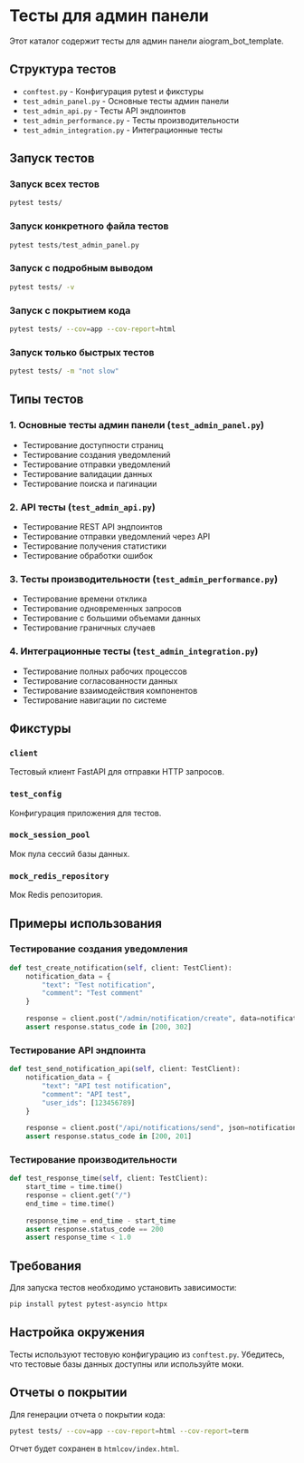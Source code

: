 # Тесты для админ панели

Этот каталог содержит тесты для админ панели aiogram_bot_template.

## Структура тестов

- `conftest.py` - Конфигурация pytest и фикстуры
- `test_admin_panel.py` - Основные тесты админ панели
- `test_admin_api.py` - Тесты API эндпоинтов
- `test_admin_performance.py` - Тесты производительности
- `test_admin_integration.py` - Интеграционные тесты

## Запуск тестов

### Запуск всех тестов
```bash
pytest tests/
```

### Запуск конкретного файла тестов
```bash
pytest tests/test_admin_panel.py
```

### Запуск с подробным выводом
```bash
pytest tests/ -v
```

### Запуск с покрытием кода
```bash
pytest tests/ --cov=app --cov-report=html
```

### Запуск только быстрых тестов
```bash
pytest tests/ -m "not slow"
```

## Типы тестов

### 1. Основные тесты админ панели (`test_admin_panel.py`)
- Тестирование доступности страниц
- Тестирование создания уведомлений
- Тестирование отправки уведомлений
- Тестирование валидации данных
- Тестирование поиска и пагинации

### 2. API тесты (`test_admin_api.py`)
- Тестирование REST API эндпоинтов
- Тестирование отправки уведомлений через API
- Тестирование получения статистики
- Тестирование обработки ошибок

### 3. Тесты производительности (`test_admin_performance.py`)
- Тестирование времени отклика
- Тестирование одновременных запросов
- Тестирование с большими объемами данных
- Тестирование граничных случаев

### 4. Интеграционные тесты (`test_admin_integration.py`)
- Тестирование полных рабочих процессов
- Тестирование согласованности данных
- Тестирование взаимодействия компонентов
- Тестирование навигации по системе

## Фикстуры

### `client`
Тестовый клиент FastAPI для отправки HTTP запросов.

### `test_config`
Конфигурация приложения для тестов.

### `mock_session_pool`
Мок пула сессий базы данных.

### `mock_redis_repository`
Мок Redis репозитория.

## Примеры использования

### Тестирование создания уведомления
```python
def test_create_notification(self, client: TestClient):
    notification_data = {
        "text": "Test notification",
        "comment": "Test comment"
    }
    
    response = client.post("/admin/notification/create", data=notification_data)
    assert response.status_code in [200, 302]
```

### Тестирование API эндпоинта
```python
def test_send_notification_api(self, client: TestClient):
    notification_data = {
        "text": "API test notification",
        "comment": "API test",
        "user_ids": [123456789]
    }
    
    response = client.post("/api/notifications/send", json=notification_data)
    assert response.status_code in [200, 201]
```

### Тестирование производительности
```python
def test_response_time(self, client: TestClient):
    start_time = time.time()
    response = client.get("/")
    end_time = time.time()
    
    response_time = end_time - start_time
    assert response.status_code == 200
    assert response_time < 1.0
```

## Требования

Для запуска тестов необходимо установить зависимости:
```bash
pip install pytest pytest-asyncio httpx
```

## Настройка окружения

Тесты используют тестовую конфигурацию из `conftest.py`. Убедитесь, что тестовые базы данных доступны или используйте моки.

## Отчеты о покрытии

Для генерации отчета о покрытии кода:
```bash
pytest tests/ --cov=app --cov-report=html --cov-report=term
```

Отчет будет сохранен в `htmlcov/index.html`. 